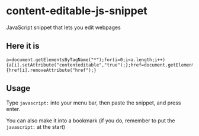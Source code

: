 # content-editable-js-snippet
JavaScript snippet that lets you edit webpages


## Here it is

    a=document.getElementsByTagName("*");for(i=0;i<a.length;i++){a[i].setAttribute("contenteditable","true");};href=document.getElementsByTagName("a");for(i=0;i<href.length;i++){href[i].removeAttribute("href");}

## Usage

Type `javascript:` into your menu bar, then paste the snippet, and press enter.

You can also make it into a bookmark (if you do, remember to put the `javascript:` at the start)